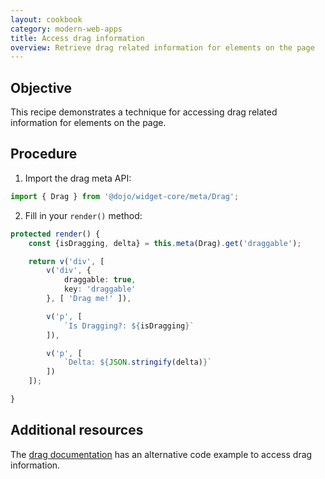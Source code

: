 ```yaml
---
layout: cookbook
category: modern-web-apps
title: Access drag information
overview: Retrieve drag related information for elements on the page
---
```

## Objective

This recipe demonstrates a technique for accessing drag related information for elements on the page.

## Procedure

1. Import the drag meta API:

```ts
import { Drag } from '@dojo/widget-core/meta/Drag';
```

2. Fill in your `render()` method:

```ts
protected render() {
    const {isDragging, delta} = this.meta(Drag).get('draggable');

    return v('div', [
        v('div', {
            draggable: true,
            key: 'draggable'
        }, [ 'Drag me!' ]),

        v('p', [
            `Is Dragging?: ${isDragging}`
        ]),

        v('p', [
            `Delta: ${JSON.stringify(delta)}`
        ])
    ]);

}
```

## Additional resources

The [drag documentation](https://github.com/dojo/widget-core#drag) has an alternative code example to access drag information.